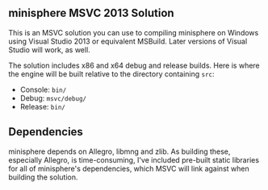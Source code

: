 minisphere MSVC 2013 Solution
-----------------------------

This is an MSVC solution you can use to compiling minisphere on Windows using
Visual Studio 2013 or equivalent MSBuild. Later versions of Visual Studio will
work, as well.

The solution includes x86 and x64 debug and release builds. Here is where the
engine will be built relative to the directory containing `src`:

* Console: `bin/`
* Debug:   `msvc/debug/`
* Release: `bin/`


Dependencies
------------

minisphere depends on Allegro, libmng and zlib. As building these, especially
Allegro, is time-consuming, I've included pre-built static libraries for
all of minisphere's dependencies, which MSVC will link against when building the
solution.
